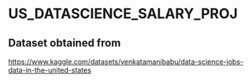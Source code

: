 # US_DATASCIENCE_SALARY_PROJ
## Dataset obtained from
https://www.kaggle.com/datasets/venkatamanibabu/data-science-jobs-data-in-the-united-states
